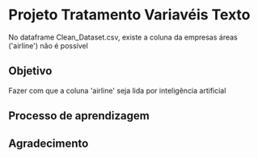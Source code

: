 # Projeto Tratamento Variavéis Texto

No dataframe Clean_Dataset.csv, existe a coluna da empresas áreas ('airline') não é possível 


## Objetivo

Fazer com que a coluna 'airline' seja lida por inteligência artificial

## Processo de aprendizagem


## Agradecimento

